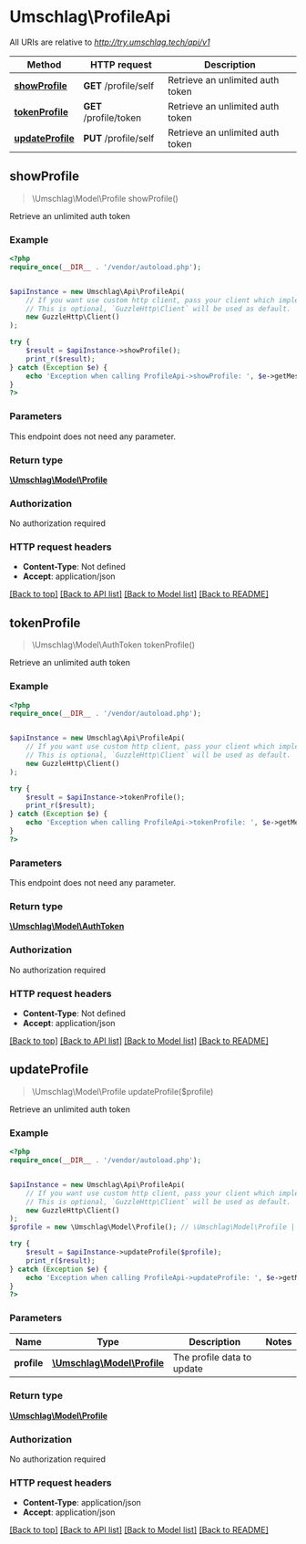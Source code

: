 # Umschlag\ProfileApi

All URIs are relative to *http://try.umschlag.tech/api/v1*

Method | HTTP request | Description
------------- | ------------- | -------------
[**showProfile**](ProfileApi.md#showProfile) | **GET** /profile/self | Retrieve an unlimited auth token
[**tokenProfile**](ProfileApi.md#tokenProfile) | **GET** /profile/token | Retrieve an unlimited auth token
[**updateProfile**](ProfileApi.md#updateProfile) | **PUT** /profile/self | Retrieve an unlimited auth token



## showProfile

> \Umschlag\Model\Profile showProfile()

Retrieve an unlimited auth token

### Example

```php
<?php
require_once(__DIR__ . '/vendor/autoload.php');


$apiInstance = new Umschlag\Api\ProfileApi(
    // If you want use custom http client, pass your client which implements `GuzzleHttp\ClientInterface`.
    // This is optional, `GuzzleHttp\Client` will be used as default.
    new GuzzleHttp\Client()
);

try {
    $result = $apiInstance->showProfile();
    print_r($result);
} catch (Exception $e) {
    echo 'Exception when calling ProfileApi->showProfile: ', $e->getMessage(), PHP_EOL;
}
?>
```

### Parameters

This endpoint does not need any parameter.

### Return type

[**\Umschlag\Model\Profile**](../Model/Profile.md)

### Authorization

No authorization required

### HTTP request headers

- **Content-Type**: Not defined
- **Accept**: application/json

[[Back to top]](#) [[Back to API list]](../../README.md#documentation-for-api-endpoints)
[[Back to Model list]](../../README.md#documentation-for-models)
[[Back to README]](../../README.md)


## tokenProfile

> \Umschlag\Model\AuthToken tokenProfile()

Retrieve an unlimited auth token

### Example

```php
<?php
require_once(__DIR__ . '/vendor/autoload.php');


$apiInstance = new Umschlag\Api\ProfileApi(
    // If you want use custom http client, pass your client which implements `GuzzleHttp\ClientInterface`.
    // This is optional, `GuzzleHttp\Client` will be used as default.
    new GuzzleHttp\Client()
);

try {
    $result = $apiInstance->tokenProfile();
    print_r($result);
} catch (Exception $e) {
    echo 'Exception when calling ProfileApi->tokenProfile: ', $e->getMessage(), PHP_EOL;
}
?>
```

### Parameters

This endpoint does not need any parameter.

### Return type

[**\Umschlag\Model\AuthToken**](../Model/AuthToken.md)

### Authorization

No authorization required

### HTTP request headers

- **Content-Type**: Not defined
- **Accept**: application/json

[[Back to top]](#) [[Back to API list]](../../README.md#documentation-for-api-endpoints)
[[Back to Model list]](../../README.md#documentation-for-models)
[[Back to README]](../../README.md)


## updateProfile

> \Umschlag\Model\Profile updateProfile($profile)

Retrieve an unlimited auth token

### Example

```php
<?php
require_once(__DIR__ . '/vendor/autoload.php');


$apiInstance = new Umschlag\Api\ProfileApi(
    // If you want use custom http client, pass your client which implements `GuzzleHttp\ClientInterface`.
    // This is optional, `GuzzleHttp\Client` will be used as default.
    new GuzzleHttp\Client()
);
$profile = new \Umschlag\Model\Profile(); // \Umschlag\Model\Profile | The profile data to update

try {
    $result = $apiInstance->updateProfile($profile);
    print_r($result);
} catch (Exception $e) {
    echo 'Exception when calling ProfileApi->updateProfile: ', $e->getMessage(), PHP_EOL;
}
?>
```

### Parameters


Name | Type | Description  | Notes
------------- | ------------- | ------------- | -------------
 **profile** | [**\Umschlag\Model\Profile**](../Model/Profile.md)| The profile data to update |

### Return type

[**\Umschlag\Model\Profile**](../Model/Profile.md)

### Authorization

No authorization required

### HTTP request headers

- **Content-Type**: application/json
- **Accept**: application/json

[[Back to top]](#) [[Back to API list]](../../README.md#documentation-for-api-endpoints)
[[Back to Model list]](../../README.md#documentation-for-models)
[[Back to README]](../../README.md)

